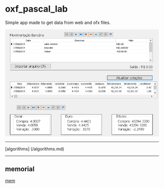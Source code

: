 # oxf_pascal_lab
Simple app made to get data from web and ofx files.

<img src="/images/overview.png">

<hr />

[algorithms] (/algorithms.md)

<hr />

## memorial
[mem](/memorial.md)
